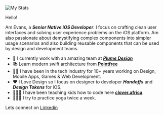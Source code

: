![My Stats](https://github-readme-stats.vercel.app/api?username=codebendr-product-designer&show_icons=true&theme=dark)

Hello!

Am Evans, a ***Senior Native iOS Developer***. I focus on crafting clean user interfaces and solving user experience problems on the iOS platform. Am also passionate about demystifying complex components into simpler usage scenarios and also building reusable components that can be used by design and development teams.

- 🎨 I currently work with an amazing team at [***Plume Design***](https://www.plume.com)
- 📚 Learn modern swift architecture from [**Pointfree**](https://www.pointfree.co/)
- 👴🏿 I have been in the tech industry for 10+ years working on Design, Mobile Apps, Games & Web Development. 
- ❤️  I Love Design so I focus on designer to developer ***Handoffs*** and ***Design Tokens*** for iOS.
- 👩🏿‍💻 I have been teaching kids how to code here [**clover.africa**](https://www.instagram.com/clover.africa/).
- 🧘🏿‍♂️ I try to practice yoga twice a week. 

Lets connect on [Linkedin](https://www.linkedin.com/in/codebender/)
